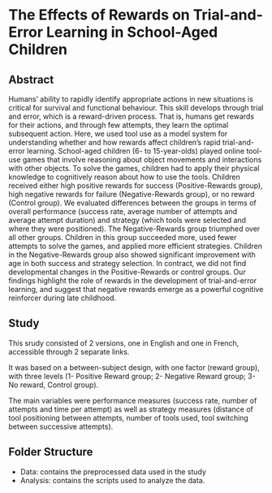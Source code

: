 # The Effects of Rewards on Trial-and-Error Learning in School-Aged Children

## Abstract
Humans’ ability to rapidly identify appropriate actions in new situations is critical for survival and functional behaviour. This skill develops through trial and error, which is a reward-driven process. That is, humans get rewards for their actions, and through few attempts, they learn the optimal subsequent action. Here, we used tool use as a model system for understanding whether and how rewards affect children’s rapid trial-and-error learning. School-aged children (6- to 15-year-olds) played online tool-use games that involve reasoning about object movements and interactions with other objects. To solve the games, children had to apply their physical knowledge to cognitively reason about how to use the tools. Children received either high positive rewards for success (Positive-Rewards group), high negative rewards for failure (Negative-Rewards group), or no reward (Control group). We evaluated differences between the groups in terms of overall performance (success rate, average number of attempts and average attempt duration) and strategy (which tools were selected and where they were positioned). The Negative-Rewards group triumphed over all other groups. Children in this group succeeded more, used fewer attempts to solve the games, and applied more efficient strategies. Children in the Negative-Rewards group also showed significant improvement with age in both success and strategy selection. In contract, we did not find developmental changes in the Positive-Rewards or control groups. Our findings highlight the role of rewards in the development of trial-and-error learning, and suggest that negative rewards emerge as a powerful cognitive reinforcer during late childhood.

## Study
This srudy consisted of 2 versions, one in English and one in French, accessible through 2 separate links.

It was based on a between-subject design, with one factor (reward group), with three levels (1- Positive Reward group; 2- Negative Reward group; 3- No reward, Control group).

The main variables were performance measures (success rate, number of attempts and time per attempt) as well as strategy measures (distance of tool positioning between attempts, number of tools used, tool switching between successive attempts).

## Folder Structure
- Data: contains the preprocessed data used in the study
- Analysis: contains the scripts used to analyze the data.

